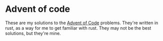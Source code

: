 # Advent of code

These are my solutions to the [Advent of Code](https://adventofcode.com) problems. They're written in rust, as a way for me to get familiar with rust. They may not be the best solutions, but they're mine.